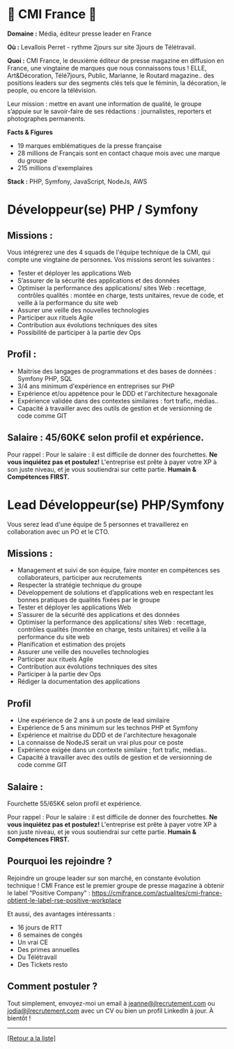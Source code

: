 # 📰 CMI France 📰

**Domaine :** Média, éditeur presse leader en France 

**Où :** Levallois Perret - rythme 2jours sur site 3jours de Télétravail. 

**Quoi :** CMI France, le deuxième éditeur de presse magazine en diffusion en France, une vingtaine de marques que nous connaissons tous ! ELLE, Art&Décoration, Télé7jours, Public, Marianne, le Routard magazine.. des positions leaders sur des segments clés tels que le féminin, la décoration, le people, ou encore la télévision.

Leur mission : mettre en avant une information de qualité, le groupe s’appuie sur le savoir-faire de ses rédactions : journalistes, reporters et photographes permanents. 


**Facts & Figures**

- 19 marques emblématiques de la presse française 
- 28 millions de Français sont en contact chaque mois avec une marque du groupe
- 215 millions d'exemplaires

**Stack :** 
 PHP, Symfony, JavaScript, NodeJs, AWS


# Développeur(se) PHP / Symfony

## Missions :

Vous intégrerez une des 4 squads de l'équipe technique de la CMI, qui compte une vingtaine de personnes. Vos missions seront les suivantes :

* Tester et déployer les applications Web
* S’assurer de la sécurité des applications et des données
* Optimiser la performance des applications/ sites Web : recettage, contrôles qualités : montée en charge, tests unitaires, revue de code, et veille à la performance du site web
* Assurer une veille des nouvelles technologies
* Participer aux rituels Agile
* Contribution aux évolutions techniques des sites
* Possibilité de participer à la partie dev Ops

## Profil :

* Maitrise des langages de programmations et des bases de données : Symfony PHP, SQL
* 3/4 ans minimum d'expérience en entreprises sur PHP
* Expérience et/ou appétence pour le DDD et l'architecture hexagonale
* Expérience validée dans des contextes similaires : fort trafic, médias..
* Capacité à travailler avec des outils de gestion et de versionning de code comme GIT

## Salaire : 45/60K€ selon profil et expérience.

Pour rappel : Pour le salaire : il est difficile de donner des fourchettes. **Ne vous inquiétez pas et postulez!** L'entreprise est prête à payer votre XP à son juste niveau, et je vous soutiendrai sur cette partie. **Humain & Compétences FIRST.**



# Lead Développeur(se) PHP/Symfony 

Vous serez lead d'une équipe de 5 personnes et travaillerez en collaboration avec un PO et le CTO. 

## Missions : 

* Management et suivi de son équipe, faire monter en compétences ses collaborateurs, participer aux recrutements
* Respecter la stratégie technique du groupe
* Développement de solutions et d’applications web en respectant les bonnes pratiques de qualités fixées par le groupe
* Tester et déployer les applications Web
* S’assurer de la sécurité des applications et des données
* Optimiser la performance des applications/ sites Web : recettage, contrôles qualités (montée en charge, tests unitaires) et veille à la performance du site web
* Planification et estimation des projets
* Assurer une veille des nouvelles technologies
* Participer aux rituels Agile
* Contribution aux évolutions techniques des sites
* Participer à la partie dev Ops
* Rédiger la documentation des applications

## Profil 

* Une expérience de 2 ans à un poste de lead similaire 
* Expérience de 5 ans minimum sur les technos PHP et Symfony 
* Expérience et maitrise du DDD et de l'architecture hexagonale 
* La connaisse de NodeJS serait un vrai plus pour ce poste 
* Expérience exigée dans un contexte similaire ; fort trafic, médias.. 
* Capacité à travailler avec des outils de gestion et de versionning de code comme GIT

## Salaire : 

Fourchette 55/65K€ selon profil et expérience. 

Pour rappel :  Pour le salaire : il est difficile de donner des fourchettes. **Ne vous inquiétez pas et postulez!** L'entreprise est prête à payer votre XP à son juste niveau, et je vous soutiendrai sur cette partie. **Humain & Compétences FIRST.**

## Pourquoi les rejoindre ?

Rejoindre un groupe leader sur son marché, en constante évolution technique ! 
CMI France est le premier groupe de presse magazine à obtenir le label “Positive Company” : https://cmifrance.com/actualites/cmi-france-obtient-le-label-rse-positive-workplace

Et aussi, des avantages intéressants : 
- 16 jours de RTT
- 6 semaines de congés 
- Un vrai CE 
- Des primes annuelles 
- Du Télétravail 
- Des Tickets resto 


## Comment postuler ?

Tout simplement, envoyez-moi un email à jeanne@jlrecrutement.com ou jodia@jlrecrutement.com avec un CV ou bien un profil LinkedIn à jour. À bientôt ! 

----
<a href="https://github.com/jlondiche/job-board-php/blob/master/README.md">[Retour a la liste]</a>
